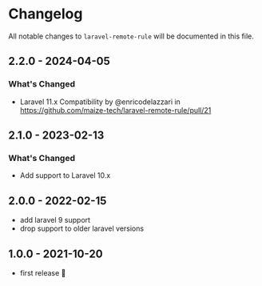 # Changelog

All notable changes to `laravel-remote-rule` will be documented in this file.

## 2.2.0 - 2024-04-05

### What's Changed

* Laravel 11.x Compatibility by @enricodelazzari in https://github.com/maize-tech/laravel-remote-rule/pull/21

## 2.1.0 - 2023-02-13

### What's Changed

- Add support to Laravel 10.x

## 2.0.0 - 2022-02-15

- add laravel 9 support
- drop support to older laravel versions

## 1.0.0 - 2021-10-20

- first release 🚀
